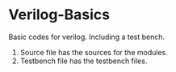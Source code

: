 # Verilog-Basics
Basic codes for verilog. Including a test bench.


1. Source file has the sources for the modules.
2. Testbench file has the testbench files.
